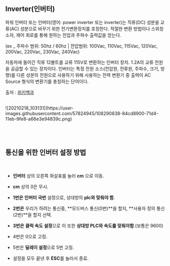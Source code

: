 <br/>

## Inverter(인버터)

파워 인버터 또는 인버터(영어: power inverter 또는 inverter)는 직류(DC) 성분을 교류(AC) 성분으로 바꾸기 위한 전기변환장치를 호칭한다. 적절한 변환 방법이나 스위칭 소자, 제어 회로를 통해 원하는 전압과 주파수 출력값을 얻는다.

(ex _ 주파수 범위: 50hz / 60hz | 전압범위: 100Vac, 110Vac, 115Vac, 120Vac, 200Vac, 220Vac, 230Vac, 240Vac)


자동차에 들어간 직류 12볼트를 교류 115V로 변환하는 인버터 장치. 1.2A의 교류 전원을 공급할 수 있는 장치이다.
인버터는 특정 전원 소스(전압원, 전류원, 주파수, 크기, 방향)를 다른 성분의 전원으로 사용하기 위해 사용하는 전력 변환기 중 출력이 AC Source 형식의 변환기를 총칭하는 단어이다.


출처 : [위키백과](https://ko.wikipedia.org/wiki/%EC%9D%B8%EB%B2%84%ED%84%B0)

<br/>
![20210218_103131](https://user-images.githubusercontent.com/57824945/108290838-84cd8900-71d4-11eb-9fe8-a66e3e94839c.png)


<br/>  
<br/>  
<br/>
<br/>



## 통신을 위한 인버터 설정 방법
<br/>

- **인버터** 상의 오른쪽 화살표를 눌러 **cm** 으로 이동.

- **cm** 상의 0은 무시.

- **1번은** **인버터 국번** 설정으로, 상대방의 **plc와 맞춰야 함**.

- **2번은** 우리가 하려는 통신중, **모드버스 통신(0번)**을 할지, **사용자 정의 통신(2번)**을 할지 선택.

- **3번은** **클럭 속도 설정**으로 이 또한 **상대방 PLC와 속도를 맞춰야함**.(보통은 9600)

- 4번은 0으로 고정.

- 5번은 **딜레이 설정**으로 5번 고정.

- 설정을 모두 끝낸 후 **ESC**를 눌러서 종료.



